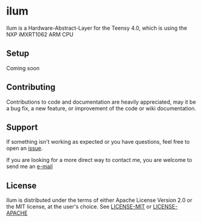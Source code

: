 # ilum
Ilum is a Hardware-Abstract-Layer for the Teensy 4.0, which is using the NXP iMXRT1062 ARM CPU

## Setup
Coming soon

## Contributing
Contributions to code and documentation are heavily appreciated, may it be a bug fix, a new feature, or improvement of the code or wiki documentation.

## Support
If something isn't working as expected or you have questions, feel free to open an [issue](https://github.com/Lockna/ilum/issues/new).

If you are looking for a more direct way to contact me, you are welcome to send me an [e-mail](mailto:raphael.ob@protonmail.com)

## License
Ilum is distributed under the terms of either Apache License Version 2.0 or the MIT license, at the user's choice. See [LICENSE-MIT](LICENSE-MIT) or [LICENSE-APACHE](LICENSE-APACHE)
